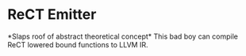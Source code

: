 # ReCT Emitter 
\*Slaps roof of abstract theoretical concept\*
This bad boy can compile ReCT lowered bound functions to LLVM IR.